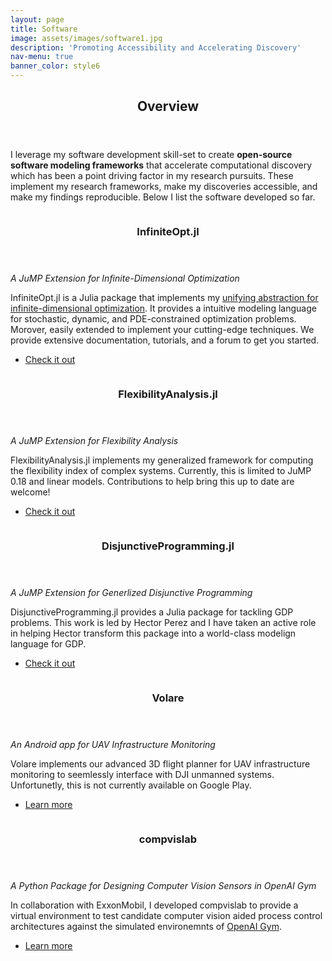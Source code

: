 ```yaml
---
layout: page
title: Software
image: assets/images/software1.jpg
description: 'Promoting Accessibility and Accelerating Discovery'
nav-menu: true
banner_color: style6
---
```


<section id="overview">
	<div class="inner">
		<header class="major">
			<h2>Overview</h2>
		</header>
		<p>I leverage my software development skill-set to create <b>open-source software modeling frameworks</b> that accelerate computational discovery which has been a point driving factor in my research pursuits. These implement my research frameworks, make my discoveries accessible, and make my findings reproducible. Below I list the software developed so far.</p>
	</div>
</section>

<section id="software" class="spotlights">
	<section>
		<a href="https://infiniteopt.github.io/InfiniteOpt.jl/stable/" class="image">
			<img src="{% link assets/images/infiniteopt.png %}" alt="" data-position="bottom center" />
		</a>
		<div class="content">
			<div class="inner">
				<header class="major">
					<h3>InfiniteOpt.jl</h3>
				</header>
				<p><i>A JuMP Extension for Infinite-Dimensional Optimization</i></p>
				<p>InfiniteOpt.jl is a Julia package that implements my <a href="research/infiniteopt.html">unifying abstraction for infinite-dimensional optimization</a>. It provides a intuitive modeling language for stochastic, dynamic, and PDE-constrained optimization problems. Morover, easily extended to implement your cutting-edge techniques. We provide extensive documentation, tutorials, and a forum to get you started.</p>
				<ul class="actions">
					<li><a href="https://infiniteopt.github.io/InfiniteOpt.jl/stable/" class="button">Check it out</a></li>
				</ul>
			</div>
		</div>
	</section>
	<section>
		<a href="https://pulsipher.info/FlexibilityAnalysis.jl/stable/" class="image">
			<img src="{% link assets/images/flex_index.png %}" alt="" data-position="center center" />
		</a>
		<div class="content">
			<div class="inner">
				<header class="major">
					<h3>FlexibilityAnalysis.jl</h3>
				</header>
				<p><i>A JuMP Extension for Flexibility Analysis</i></p>
				<p>FlexibilityAnalysis.jl implements my generalized framework for computing the flexibility index of complex systems. Currently, this is limited to JuMP 0.18 and linear models. Contributions to help bring this up to date are welcome!</p>
				<ul class="actions">
					<li><a href="https://pulsipher.info/FlexibilityAnalysis.jl/stable/" class="button">Check it out</a></li>
				</ul>
			</div>
		</div>
	</section>
	<section>
		<a href="https://github.com/hdavid16/DisjunctiveProgramming.jl" class="image">
			<img src="{% link assets/images/disjunct.png %}" alt="" data-position="center center" />
		</a>
		<div class="content">
			<div class="inner">
				<header class="major">
					<h3>DisjunctiveProgramming.jl</h3>
				</header>
				<p><i>A JuMP Extension for Generlized Disjunctive Programming</i></p>
				<p>DisjunctiveProgramming.jl provides a Julia package for tackling GDP problems. This work is led by Hector Perez and I have taken an active role in helping Hector transform this package into a world-class modelign language for GDP.</p>
				<ul class="actions">
					<li><a href="https://github.com/hdavid16/DisjunctiveProgramming.jl" class="button">Check it out</a></li>
				</ul>
			</div>
		</div>
	</section>
	<section>
		<a href="research/drone.html" class="image">
			<img src="{% link assets/images/volare.png %}" alt="" data-position="center center" />
		</a>
		<div class="content">
			<div class="inner">
				<header class="major">
					<h3>Volare</h3>
				</header>
				<p><i>An Android app for UAV Infrastructure Monitoring</i></p>
				<p>Volare implements our advanced 3D flight planner for UAV infrastructure monitoring to seemlessly interface with DJI unmanned systems. Unfortunetly, this is not currently available on Google Play.</p>
				<ul class="actions">
					<li><a href="research/drone.html" class="button">Learn more</a></li>
				</ul>
			</div>
		</div>
	</section>
    <section>
		<a href="research/compvis.html" class="image">
			<img src="{% link assets/images/compvis_sensor.png %}" alt="" data-position="center center" />
		</a>
		<div class="content">
			<div class="inner">
				<header class="major">
					<h3>compvislab</h3>
				</header>
				<p><i>A Python Package for Designing Computer Vision Sensors in OpenAI Gym</i></p>
				<p>In collaboration with ExxonMobil, I developed compvislab to provide a virtual environment to test candidate computer vision aided process control architectures against the simulated environemnts of <a href="https://www.gymlibrary.dev/">OpenAI Gym</a>.</p>
				<ul class="actions">
					<li><a href="research/compvis.html" class="button">Learn more</a></li>
				</ul>
			</div>
		</div>
	</section>
</section>

